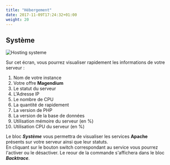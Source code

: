 ```yaml
---
title: "Hébergement"
date: 2017-11-09T17:24:32+01:00
weight: 20
---
```


## Système

![Hosting systeme](/navigation/hosting/images/hosting_systeme.png?classes=shadow&width=60pc)

Sur cet écran, vous pourrez visualiser rapidement les informations de votre serveur :

1. Nom de votre instance
2. Votre offre **Magendium**
3. Le statut du serveur
4. L'Adresse IP
5. Le nombre de CPU
6. La quantité de rapidement
7. La version de PHP
8. La version de la base de données
9. Utilisation mémoire du serveur (en %)
10. Utilisation CPU du serveur (en %)

Le bloc ***Système*** vous permettra de visualiser les services **Apache** présents sur votre serveur ainsi que leur statuts.<br/>
En cliquant sur le bouton switch correspondant au service vous pourrez l'activer ou le désactiver. Le reour de la commande s'affichera dans le bloc ***Backtrace***.
